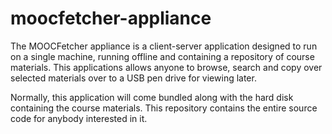 # moocfetcher-appliance

The MOOCFetcher appliance is a client-server application designed to run on a single machine, running offline and containing a repository of course materials. This applications allows anyone to browse, search and copy over selected materials over to a USB pen drive for viewing later.

Normally, this application will come bundled along with the hard disk containing the course materials. This repository contains the entire source code for anybody interested in it.
